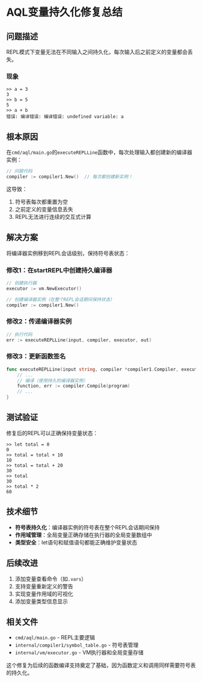 # AQL变量持久化修复总结

## 问题描述
REPL模式下变量无法在不同输入之间持久化，每次输入后之前定义的变量都会丢失。

### 现象
```aql
>> a = 3
3
>> b = 5  
5
>> a + b
错误: 编译错误: 编译错误: undefined variable: a
```

## 根本原因
在`cmd/aql/main.go`的`executeREPLLine`函数中，每次处理输入都创建新的编译器实例：

```go
// 问题代码
compiler := compiler1.New()  // 每次都创建新实例！
```

这导致：
1. 符号表每次都重置为空
2. 之前定义的变量信息丢失
3. REPL无法进行连续的交互式计算

## 解决方案
将编译器实例移到REPL会话级别，保持符号表状态：

### 修改1：在startREPL中创建持久编译器
```go
// 创建执行器
executor := vm.NewExecutor()

// 创建编译器实例（在整个REPL会话期间保持状态）
compiler := compiler1.New()
```

### 修改2：传递编译器实例
```go
// 执行代码
err := executeREPLLine(input, compiler, executor, out)
```

### 修改3：更新函数签名
```go
func executeREPLLine(input string, compiler *compiler1.Compiler, executor *vm.Executor, out io.Writer) error {
    // ...
    // 编译（使用持久的编译器实例）
    function, err := compiler.Compile(program)
    // ...
}
```

## 测试验证
修复后的REPL可以正确保持变量状态：

```aql
>> let total = 0
0
>> total = total + 10
10
>> total = total + 20
30
>> total
30
>> total * 2
60
```

## 技术细节
- **符号表持久化**：编译器实例的符号表在整个REPL会话期间保持
- **作用域管理**：全局变量正确存储在执行器的全局变量数组中
- **类型安全**：let语句和赋值语句都能正确维护变量状态

## 后续改进
1. 添加变量查看命令（如`.vars`）
2. 支持变量重新定义的警告
3. 实现变量作用域的可视化
4. 添加变量类型信息显示

## 相关文件
- `cmd/aql/main.go` - REPL主要逻辑
- `internal/compiler1/symbol_table.go` - 符号表管理
- `internal/vm/executor.go` - VM执行器和全局变量存储

这个修复为后续的函数编译支持奠定了基础，因为函数定义和调用同样需要符号表的持久化。 
